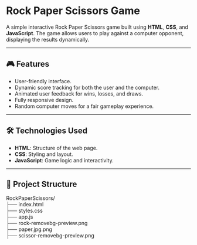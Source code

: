 # Rock Paper Scissors Game

A simple interactive Rock Paper Scissors game built using **HTML**, **CSS**, and **JavaScript**. The game allows users to play against a computer opponent, displaying the results dynamically.

---

## 🎮 Features

- User-friendly interface.
- Dynamic score tracking for both the user and the computer.
- Animated user feedback for wins, losses, and draws.
- Fully responsive design.
- Random computer moves for a fair gameplay experience.

---

## 🛠️ Technologies Used

- **HTML**: Structure of the web page.
- **CSS**: Styling and layout.
- **JavaScript**: Game logic and interactivity.

---

## 📂 Project Structure
RockPaperScissors/  
├── index.html                 
├── styles.css                  
├── app.js                     
├── rock-removebg-preview.png  
├── paper.jpg.png               
├── scissor-removebg-preview.png   



